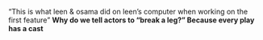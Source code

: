 “This is what leen & osama did on leen’s computer when working on the first feature” 
**Why do we tell actors to “break a leg?”
Because every play has a cast**